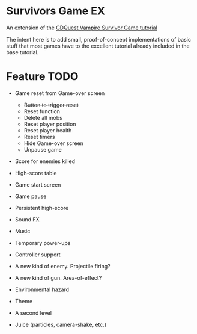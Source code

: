 # Survivors Game EX
An extension of the [GDQuest Vampire Survivor Game tutorial](https://www.youtube.com/watch?v=GwCiGixlqiU)

The intent here is to add small, proof-of-concept implementations of basic stuff that most games
have to the excellent tutorial already included in the base tutorial.

# Feature TODO
* Game reset from Game-over screen
	* ~~Button to trigger reset~~
	* Reset function
	* Delete all mobs
	* Reset player position
	* Reset player health
	* Reset timers
	* Hide Game-over screen
	* Unpause game
	
* Score for enemies killed
* High-score table
* Game start screen
* Game pause
* Persistent high-score
* Sound FX
* Music
* Temporary power-ups
* Controller support
* A new kind of enemy. Projectile firing?
* A new kind of gun. Area-of-effect?
* Environmental hazard
* Theme
* A second level
* Juice (particles, camera-shake, etc.)
